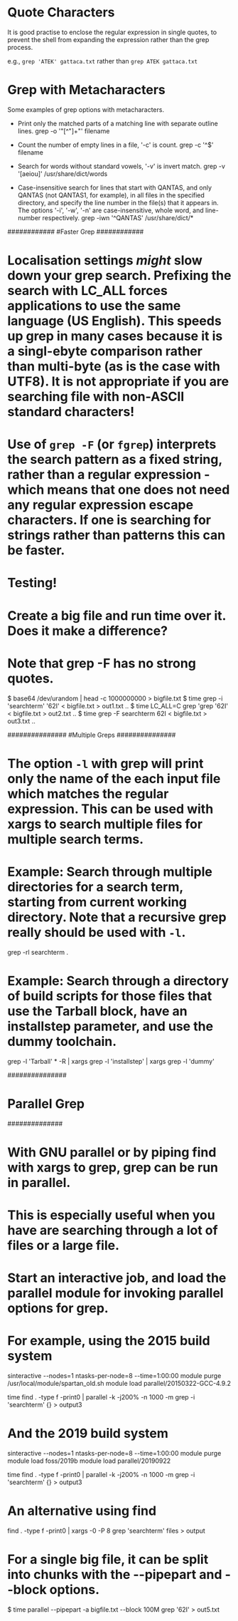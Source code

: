 Quote Characters
================

It is good practise to enclose the regular expression in single quotes, to prevent the shell from expanding the expression rather than the grep process. 

e.g., `grep 'ATEK' gattaca.txt` rather than `grep ATEK gattaca.txt`

Grep with Metacharacters
========================

Some examples of grep options with metacharacters.

* Print only the matched parts of a matching line with separate outline lines.
grep -o '"[^"]\+"' filename

* Count the number of empty lines in a file, '-c' is count.
grep -c '^$' filename

* Search for words without standard vowels, '-v' is invert match.
grep -v '[aeiou]' /usr/share/dict/words

* Case-insensitive search for lines that start with QANTAS, and only QANTAS (not QANTAS1, for example), in all files in the specified directory, and specify the line number in the file(s) that it appears in. The options '-i', '-w', '-n' are case-insensitive, whole word, and line-number respectively.
grep -iwn '^QANTAS' /usr/share/dict/*

############
#Faster Grep
############

# Localisation settings *might* slow down your grep search. Prefixing the search with LC_ALL forces applications to use the same language (US English). This speeds up grep in many cases because it is a singl-ebyte comparison rather than multi-byte (as is the case with UTF8).  It is not appropriate if you are searching file with non-ASCII standard characters!
# Use of `grep -F` (or `fgrep`) interprets the search pattern as a fixed string, rather than a regular expression - which means that one does not need any regular expression escape characters. If one is searching for strings rather than patterns this can be faster.

# Testing!
# Create a big file and run time over it. Does it make a difference?
# Note that grep -F has no strong quotes.

$ base64 /dev/urandom | head -c 1000000000 > bigfile.txt
$ time grep -i 'searchterm' '62I' < bigfile.txt > out1.txt
..
$ time LC_ALL=C grep 'grep '62I' < bigfile.txt > out2.txt
..
$ time grep -F searchterm 62I < bigfile.txt > out3.txt
..

###############
#Multiple Greps
###############

# The option `-l` with grep will print only the name of the each input file which matches the regular expression. This can be used with xargs to search multiple files for multiple search terms.

# Example: Search through multiple directories for a search term, starting from current working directory. Note that a recursive grep really should be used with `-l`. 

grep -rl searchterm .

# Example: Search through a directory of build scripts for those files that use the Tarball block, have an installstep parameter, and use the dummy toolchain.

grep -l 'Tarball' * -R | xargs grep -l 'installstep' | xargs grep -l 'dummy'

###############
# Parallel Grep
##############
#
# With GNU parallel or by piping find with xargs to grep, grep can be run in parallel. 
#
# This is especially useful when you have are searching through a lot of files or a large file.
#
# Start an interactive job, and load the parallel module for invoking parallel options for grep.
#
# For example, using the 2015 build system

sinteractive --nodes=1 ntasks-per-node=8 --time=1:00:00
module purge
/usr/local/module/spartan_old.sh
module load parallel/20150322-GCC-4.9.2

time find . -type f -print0 | parallel -k -j200% -n 1000 -m grep -i 'searchterm' {} > output3

# And the 2019 build system

sinteractive --nodes=1 ntasks-per-node=8 --time=1:00:00
module purge
module load foss/2019b
module load parallel/20190922

time find . -type f -print0 | parallel -k -j200% -n 1000 -m grep -i 'searchterm' {} > output3

# An alternative using find 

find . -type f -print0  | xargs -0 -P 8  grep 'searchterm' files > output

# For a single big file, it can be split into chunks with the --pipepart and --block options.

$ time parallel --pipepart -a bigfile.txt --block 100M grep '62I' > out5.txt


